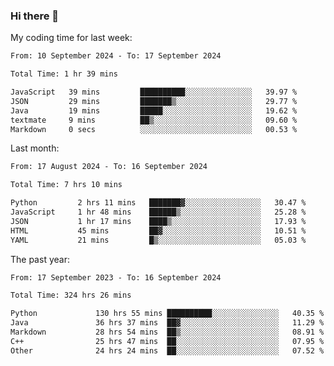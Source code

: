 ### Hi there 👋

My coding time for last week:

<!--START_SECTION:week-->

```txt
From: 10 September 2024 - To: 17 September 2024

Total Time: 1 hr 39 mins

JavaScript   39 mins         ██████████░░░░░░░░░░░░░░░   39.97 %
JSON         29 mins         ███████▒░░░░░░░░░░░░░░░░░   29.77 %
Java         19 mins         █████░░░░░░░░░░░░░░░░░░░░   19.62 %
textmate     9 mins          ██▒░░░░░░░░░░░░░░░░░░░░░░   09.60 %
Markdown     0 secs          ░░░░░░░░░░░░░░░░░░░░░░░░░   00.53 %
```

<!--END_SECTION:week-->

Last month:

<!--START_SECTION:month-->

```txt
From: 17 August 2024 - To: 16 September 2024

Total Time: 7 hrs 10 mins

Python         2 hrs 11 mins   ███████▓░░░░░░░░░░░░░░░░░   30.47 %
JavaScript     1 hr 48 mins    ██████▒░░░░░░░░░░░░░░░░░░   25.28 %
JSON           1 hr 17 mins    ████▒░░░░░░░░░░░░░░░░░░░░   17.93 %
HTML           45 mins         ██▓░░░░░░░░░░░░░░░░░░░░░░   10.51 %
YAML           21 mins         █▒░░░░░░░░░░░░░░░░░░░░░░░   05.03 %
```

<!--END_SECTION:month-->

The past year:

<!--START_SECTION:year-->

```txt
From: 17 September 2023 - To: 16 September 2024

Total Time: 324 hrs 26 mins

Python             130 hrs 55 mins ██████████░░░░░░░░░░░░░░░   40.35 %
Java               36 hrs 37 mins  ██▓░░░░░░░░░░░░░░░░░░░░░░   11.29 %
Markdown           28 hrs 54 mins  ██▒░░░░░░░░░░░░░░░░░░░░░░   08.91 %
C++                25 hrs 47 mins  ██░░░░░░░░░░░░░░░░░░░░░░░   07.95 %
Other              24 hrs 24 mins  ██░░░░░░░░░░░░░░░░░░░░░░░   07.52 %
```

<!--END_SECTION:year-->
